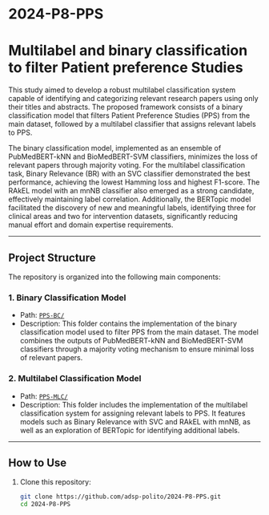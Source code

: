 # 2024-P8-PPS

# Multilabel and binary classification to filter Patient preference Studies

This study aimed to develop a robust multilabel classification system capable of identifying and categorizing relevant research papers using only their titles and abstracts. The proposed framework consists of a binary classification model that filters Patient Preference Studies (PPS) from the main dataset, followed by a multilabel classifier that assigns relevant labels to PPS.

The binary classification model, implemented as an ensemble of PubMedBERT-kNN and BioMedBERT-SVM classifiers, minimizes the loss of relevant papers through majority voting. For the multilabel classification task, Binary Relevance (BR) with an SVC classifier demonstrated the best performance, achieving the lowest Hamming loss and highest F1-score. The RAkEL model with an mnNB classifier also emerged as a strong candidate, effectively maintaining label correlation. Additionally, the BERTopic model facilitated the discovery of new and meaningful labels, identifying three for clinical areas and two for intervention datasets, significantly reducing manual effort and domain expertise requirements.


---

## Project Structure

The repository is organized into the following main components:

### 1. **Binary Classification Model**
   - Path: [`PPS-BC/`](binary_classification/)
   - Description: This folder contains the implementation of the binary classification model used to filter PPS from the main dataset. The model combines the outputs of PubMedBERT-kNN and BioMedBERT-SVM classifiers through a majority voting mechanism to ensure minimal loss of relevant papers.

### 2. **Multilabel Classification Model**
   - Path: [`PPS-MLC/`](multilabel_classification/)
   - Description: This folder includes the implementation of the multilabel classification system for assigning relevant labels to PPS. It features models such as Binary Relevance with SVC and RAkEL with mnNB, as well as an exploration of BERTopic for identifying additional labels.

---

## How to Use

1. Clone this repository:
   ```bash
   git clone https://github.com/adsp-polito/2024-P8-PPS.git
   cd 2024-P8-PPS
